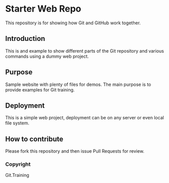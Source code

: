 # Starter Web Repo

This repository is for showing how Git and GitHub work together.

## Introduction

This is and example to show different parts of the Git repository and various commands using a dummy web project.

## Purpose

Sample website with plenty of files for demos. The main purpose is to provide examples for Git training.

## Deployment

This is a simple web project, deployment can be on any server or even local file system.

## How to contribute

Please fork this repository and then issue Pull Requests for review.

### Copyright

Git.Training